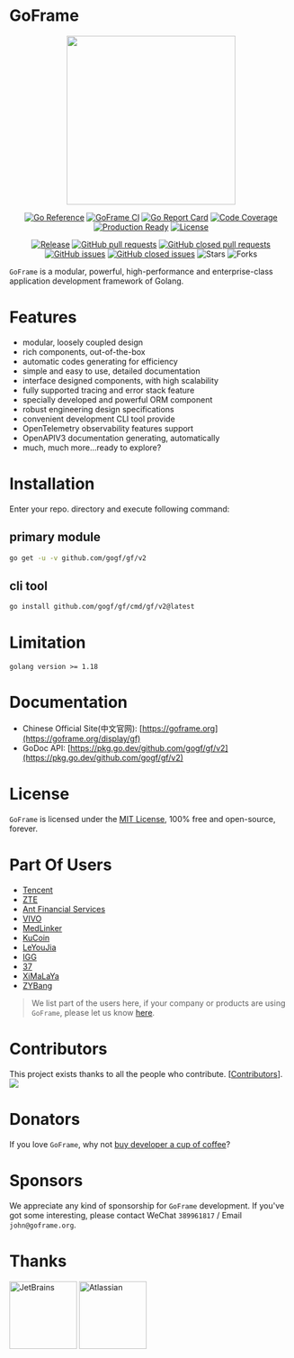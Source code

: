 # GoFrame

<div align=center>
<img src="https://goframe.org/statics/image/logo2.png?v=1" width="300"/>

[![Go Reference](https://pkg.go.dev/badge/github.com/gogf/gf/v2.svg)](https://pkg.go.dev/github.com/gogf/gf/v2)
[![GoFrame CI](https://github.com/gogf/gf/actions/workflows/ci-main.yml/badge.svg)](https://github.com/gogf/gf/actions/workflows/ci-main.yml)
[![Go Report Card](https://goreportcard.com/badge/github.com/gogf/gf/v2)](https://goreportcard.com/report/github.com/gogf/gf/v2)
[![Code Coverage](https://codecov.io/gh/gogf/gf/branch/master/graph/badge.svg)](https://codecov.io/gh/gogf/gf)
[![Production Ready](https://img.shields.io/badge/production-ready-blue.svg?style=flat)](https://github.com/gogf/gf)
[![License](https://img.shields.io/github/license/gogf/gf.svg?style=flat)](https://github.com/gogf/gf)

[![Release](https://img.shields.io/github/v/release/gogf/gf?style=flat)](https://github.com/gogf/gf/releases)
[![GitHub pull requests](https://img.shields.io/github/issues-pr/gogf/gf?style=flat)](https://github.com/gogf/gf/pulls)
[![GitHub closed pull requests](https://img.shields.io/github/issues-pr-closed/gogf/gf?style=flat)](https://github.com/gogf/gf/pulls?q=is%3Apr+is%3Aclosed)
[![GitHub issues](https://img.shields.io/github/issues/gogf/gf?style=flat)](https://github.com/gogf/gf/issues)
[![GitHub closed issues](https://img.shields.io/github/issues-closed/gogf/gf?style=flat)](https://github.com/gogf/gf/issues?q=is%3Aissue+is%3Aclosed)
![Stars](https://img.shields.io/github/stars/gogf/gf?style=flat)
![Forks](https://img.shields.io/github/forks/gogf/gf?style=flat)

</div>

`GoFrame` is a modular, powerful, high-performance and enterprise-class application development framework of Golang.

# Features

- modular, loosely coupled design
- rich components, out-of-the-box
- automatic codes generating for efficiency
- simple and easy to use, detailed documentation
- interface designed components, with high scalability
- fully supported tracing and error stack feature
- specially developed and powerful ORM component
- robust engineering design specifications
- convenient development CLI tool provide
- OpenTelemetry observability features support
- OpenAPIV3 documentation generating, automatically
- much, much more...ready to explore?

# Installation

Enter your repo. directory and execute following command:

## primary module

```bash
go get -u -v github.com/gogf/gf/v2
```

## cli tool

```bash
go install github.com/gogf/gf/cmd/gf/v2@latest
```

# Limitation

```
golang version >= 1.18
```

# Documentation

- Chinese Official Site(中文官网): [https://goframe.org](https://goframe.org/display/gf)
- GoDoc API: [https://pkg.go.dev/github.com/gogf/gf/v2](https://pkg.go.dev/github.com/gogf/gf/v2)

# License

`GoFrame` is licensed under the [MIT License](LICENSE), 100% free and open-source, forever.

# Part Of Users

- [Tencent](https://www.tencent.com/)
- [ZTE](https://www.zte.com.cn/china/)
- [Ant Financial Services](https://www.antfin.com/)
- [VIVO](https://www.vivo.com/)
- [MedLinker](https://www.medlinker.com/)
- [KuCoin](https://www.kucoin.io/)
- [LeYouJia](https://www.leyoujia.com/)
- [IGG](https://igg.com)
- [37](https://www.37.com)
- [XiMaLaYa](https://www.ximalaya.com)
- [ZYBang](https://www.zybang.com/)

> We list part of the users here, if your company or products are using `GoFrame`, please let us know [here](https://goframe.org/pages/viewpage.action?pageId=1114415).

# Contributors

This project exists thanks to all the people who contribute. [[Contributors](https://github.com/gogf/gf/graphs/contributors)].
<a href="https://github.com/gogf/gf/graphs/contributors"><img src="https://contributors-img.web.app/image?repo=gogf/gf" /></a>

# Donators

If you love `GoFrame`, why not [buy developer a cup of coffee](https://goframe.org/pages/viewpage.action?pageId=1115633)?

# Sponsors

We appreciate any kind of sponsorship for `GoFrame` development. If you've got some interesting, please contact WeChat `389961817` / Email `john@goframe.org`.

# Thanks

<a href="https://www.jetbrains.com/?from=GoFrame"><img src="https://goframe.org/download/thumbnails/1114119/jetbrains.png" height="120" alt="JetBrains"/></a>
<a href="https://www.atlassian.com/?from=GoFrame"><img src="https://goframe.org/download/attachments/1114119/atlassian.jpg" height="120" alt="Atlassian"/></a>
